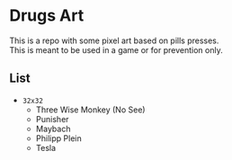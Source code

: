 # Drugs Art

This is a repo with some pixel art based on pills presses.  
This is meant to be used in a game or for prevention only.

## List

- `32x32`
    - Three Wise Monkey (No See)
    - Punisher
    - Maybach
    - Philipp Plein
    - Tesla

